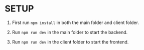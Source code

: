 # SETUP

1. First run ```npm install``` in both the main folder and client folder.

2. Run ```npm run dev``` in the main folder to start the backend.

3. Run ```npm run dev``` in the client folder to start the frontend.
